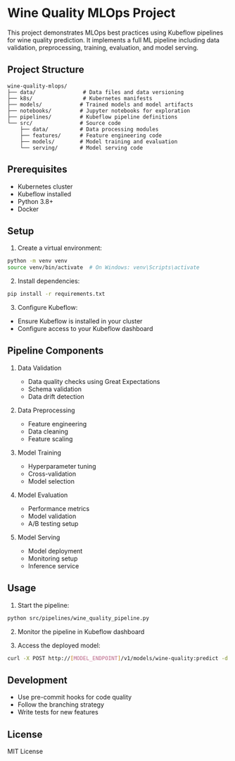 # Wine Quality MLOps Project

This project demonstrates MLOps best practices using Kubeflow pipelines for wine quality prediction. It implements a full ML pipeline including data validation, preprocessing, training, evaluation, and model serving.

## Project Structure

```
wine-quality-mlops/
├── data/               # Data files and data versioning
├── k8s/                # Kubernetes manifests
├── models/            # Trained models and model artifacts
├── notebooks/         # Jupyter notebooks for exploration
├── pipelines/         # Kubeflow pipeline definitions
└── src/               # Source code
    ├── data/          # Data processing modules
    ├── features/      # Feature engineering code
    ├── models/        # Model training and evaluation
    └── serving/       # Model serving code
```

## Prerequisites

- Kubernetes cluster
- Kubeflow installed
- Python 3.8+
- Docker

## Setup

1. Create a virtual environment:
```bash
python -m venv venv
source venv/bin/activate  # On Windows: venv\Scripts\activate
```

2. Install dependencies:
```bash
pip install -r requirements.txt
```

3. Configure Kubeflow:
- Ensure Kubeflow is installed in your cluster
- Configure access to your Kubeflow dashboard

## Pipeline Components

1. Data Validation
   - Data quality checks using Great Expectations
   - Schema validation
   - Data drift detection

2. Data Preprocessing
   - Feature engineering
   - Data cleaning
   - Feature scaling

3. Model Training
   - Hyperparameter tuning
   - Cross-validation
   - Model selection

4. Model Evaluation
   - Performance metrics
   - Model validation
   - A/B testing setup

5. Model Serving
   - Model deployment
   - Monitoring setup
   - Inference service

## Usage

1. Start the pipeline:
```bash
python src/pipelines/wine_quality_pipeline.py
```

2. Monitor the pipeline in Kubeflow dashboard

3. Access the deployed model:
```bash
curl -X POST http://[MODEL_ENDPOINT]/v1/models/wine-quality:predict -d @sample_input.json
```

## Development

- Use pre-commit hooks for code quality
- Follow the branching strategy
- Write tests for new features

## License

MIT License 